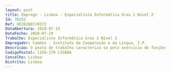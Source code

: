 ```yaml
--- 
layout: post
title: Emprego - Lisboa - Especialista Informática Grau 1 Nível 2
Id: 78152
Ref: OE202007/0372
DataAbertura: 2020-07-15
DataFecho: 2020-07-29
Trabalho: Especialista Informática Grau 1 Nível 2
Empregador: Camões - Instituto da Cooperação e da Língua, I.P.
Descricao: O posto de trabalho caracteriza se pelo exercício de funções inerentes à carreirae categoria de especialista de informática G1, N2, na Direção de Serviçosde Planeamento e Gestão do Camões, I.P, designadamente Apoio especializado na área de Informática Gerir as bases de dados existentes no Camões, I.P. Satisfazer todas as necessidades informáticas dos utilizadores (quando existe a necessidade, criar bases de dados para os serviços, quando os utilizadores necessitem, criar aplicações para o uso dos serviços) Gerir os servidores e equipamentos ativos de rede (analisar as tarefas dos servidores, controlo das impressoras, controlo dos utilizadores e dos acessos, análise dos dados guardados no servidor, garantir a otimização dos discos, monitorizar a gestão da memória da máquina, análise de tráfego) Participar também nas várias tarefas dos técnicos de informática de um modo ativo, no sentido de poder estar enquadrado nas matérias em curso Desempenhar funções de conceção e aplicação nas áreas de gestão e arquitetura de sistemas de informação  infraestruturas tecnológicas e engenharia de software.
CodigoPostal: 1150-279 LISBOA
Concelho: Lisboa
Distrito: Lisboa
--- 
```

